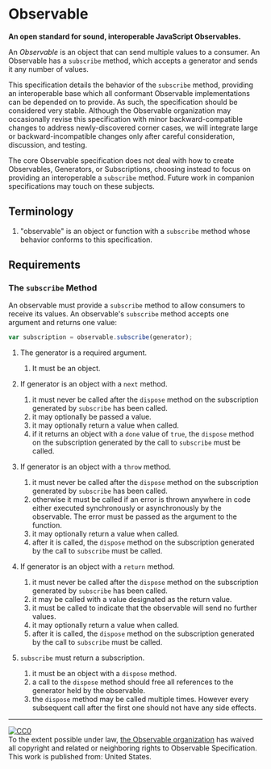 # Observable

**An open standard for sound, interoperable JavaScript Observables.**

An *Observable* is an object that can send multiple values to a consumer.  An Observable has a `subscribe` method, which accepts a generator and sends it any number of values.

This specification details the behavior of the `subscribe` method, providing an interoperable base which all conformant Observable implementations can be depended on to provide. As such, the specification should be considered very stable. Although the Observable organization may occasionally revise this specification with minor backward-compatible changes to address newly-discovered corner cases, we will integrate large or backward-incompatible changes only after careful consideration, discussion, and testing.

The core Observable specification does not deal with how to create Observables, Generators, or Subscriptions, choosing instead to focus on providing an interoperable a `subscribe` method. Future work in companion specifications may touch on these subjects.

## Terminology

1. "observable" is an object or function with a `subscribe` method whose behavior conforms to this specification.

## Requirements

### The `subscribe` Method

An observable must provide a `subscribe` method to allow consumers to receive its values. An observable's `subscribe` method accepts one argument and returns one value:

```js
var subscription = observable.subscribe(generator);
```

1. The generator is a required argument.
    1. It must be an object.
1. If generator is an object with a `next` method.
    1. it must never be called after the `dispose` method on the subscription generated by `subscribe` has been called.
    1. it may optionally be passed a value.
    1. it may optionally return a value when called.
    1. if it returns an object with a `done` value of `true`, the `dispose` method on the subscription generated by the call to `subscribe` must be called.
1. If generator is an object with a `throw` method.
    1. it must never be called after the `dispose` method on the subscription generated by `subscribe` has been called.
    1. otherwise it must be called if an error is thrown anywhere in code either executed synchronously or asynchronously by the observable. The error must be passed as the argument to the function.
    1. it may optionally return a value when called.
    1. after it is called, the `dispose` method on the subscription generated by the call to `subscribe` must be called.
1. If generator is an object with a `return` method.
    1. it must never be called after the `dispose` method on the subscription generated by `subscribe` has been called.
    1. it may be called with a value designated as the return value.
    1. it must be called to indicate that the observable will send no further values.
    1. it may optionally return a value when called.
    1. after it is called, the `dispose` method on the subscription generated by the call to `subscribe` must be called.

1. `subscribe` must return a subscription.
    1. it must be an object with a `dispose` method.
    1. a call to the `dispose` method should free all references to the generator held by the observable.
    1. the `dispose` method may be called multiple times. However every subsequent call after the first one should not have any side effects.

---

<p xmlns:dct="http://purl.org/dc/terms/" xmlns:vcard="http://www.w3.org/2001/vcard-rdf/3.0#">
  <a rel="license"
     href="https://creativecommons.org/publicdomain/zero/1.0/">
    <img src="https://i.creativecommons.org/p/zero/1.0/88x31.png" style="border-style: none;" alt="CC0" />
  </a>
  <br />
  To the extent possible under law,
  <a rel="dct:publisher"
     href="https://github.com/observable-spec">
    <span property="dct:title">the Observable organization</span></a>
  has waived all copyright and related or neighboring rights to
  <span property="dct:title">Observable Specification</span>.
This work is published from:
<span property="vcard:Country" datatype="dct:ISO3166"
      content="US" about="https://github.com/observable-spec">
  United States</span>.
</p>
